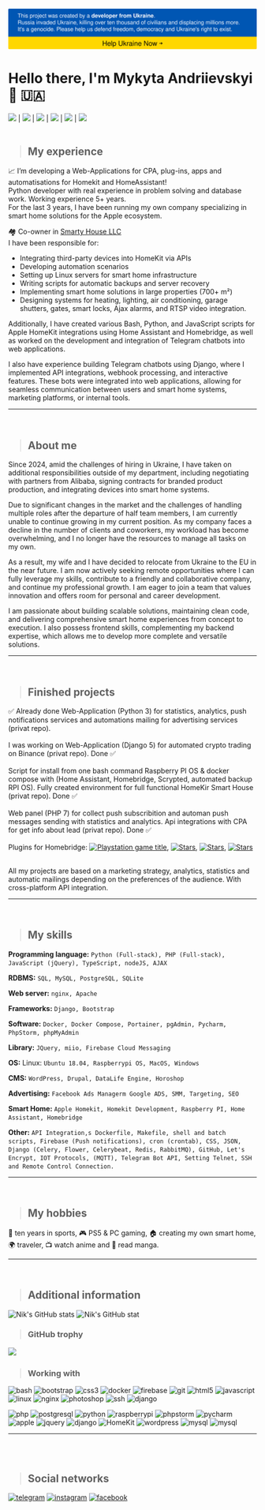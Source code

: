 <a href="https://stand-with-ukraine.pp.ua/" rel="nofollow"><img src="https://raw.githubusercontent.com/vshymanskyy/StandWithUkraine/main/banner-direct-single.svg" alt="SWUbanner" style="max-width: 100%;"></a>

# Hello there, I'm Mykyta Andriievskyi 👋 🇺🇦
<a href="#social-networks"><img src="https://img.shields.io/static/v1?label=&message=How%20to%20reach%20me&color=green?style=plastic" /></a> | <a href="#my-experience"><img src="https://img.shields.io/static/v1?label=&message=My%20experience&color=green?style=plastic" /></a> | <a href="#about-me"><img src="https://img.shields.io/static/v1?label=&message=About%20me&color=green?style=plastic" /></a> | <a href="#finished-projects"><img src="https://img.shields.io/static/v1?label=&message=Finished%20projects&color=green?style=plastic" /></a> | <a href="#my-skills"><img src="https://img.shields.io/static/v1?label=&message=My%20skills&color=green?style=plastic" /></a> | <a href="#additional-information"><img src="https://img.shields.io/static/v1?label=&message=Additional%20information&color=green?style=plastic" /></a>
<br><br>

> ## My experience

📈 I’m developing a Web-Applications for CPA, plug-ins, apps and automatisations for Homekit and HomeAssistant!<br>
        Python developer with real experience in problem solving and database work. Working experience 5+ years.<br>
        For the last 3 years, I have been running my own company specializing in smart home solutions for the Apple ecosystem. 

🏘 Co-owner in <a href="https://smarty-house.shop">Smarty House LLC</a>
<br>I have been responsible for:

- Integrating third-party devices into HomeKit via APIs
- Developing automation scenarios
- Setting up Linux servers for smart home infrastructure
- Writing scripts for automatic backups and server recovery
- Implementing smart home solutions in large properties (700+ m²)
- Designing systems for heating, lighting, air conditioning, garage shutters, gates, smart locks, Ajax alarms, and RTSP video integration.

Additionally, I have created various Bash, Python, and JavaScript scripts for Apple HomeKit integrations using Home Assistant and Homebridge, as well as worked on the development and integration of Telegram chatbots into web applications.

I also have experience building Telegram chatbots using Django, where I implemented API integrations, webhook processing, and interactive features. These bots were integrated into web applications, allowing for seamless communication between users and smart home systems, marketing platforms, or internal tools.
____________________________________________________________________________________________________________________________________________________________________
<br>

> ## About me
Since 2024, amid the challenges of hiring in Ukraine, I have taken on additional responsibilities outside of my department, including negotiating with partners from Alibaba, signing contracts for branded product production, and integrating devices into smart home systems.

Due to significant changes in the market and the challenges of handling multiple roles after the departure of half team members, I am currently unable to continue growing in my current position. As my company faces a decline in the number of clients and coworkers, my workload has become overwhelming, and I no longer have the resources to manage all tasks on my own.

As a result, my wife and I have decided to relocate from Ukraine to the EU in the near future. I am now actively seeking remote opportunities where I can fully leverage my skills, contribute to a friendly and collaborative company, and continue my professional growth. I am eager to join a team that values innovation and offers room for personal and career development.

I am passionate about building scalable solutions, maintaining clean code, and delivering comprehensive smart home experiences from concept to execution. I also possess frontend skills, complementing my backend expertise, which allows me to develop more complete and versatile solutions.
____________________________________________________________________________________________________________________________________________________________________
<br>

> ## Finished projects
✅  Already done Web-Application (Python 3) for statistics, analytics, push notifications services and automations mailing for advertising services (privat repo).<br><br>
        I was working on Web-Application (Django 5) for automated crypto trading on Binance (privat repo). Done ✅<br><br>
        Script for install from one bash command Raspberry PI OS & docker compose with (Home Assistant, Homebridge, Scrypted, automated backup RPI OS). Fully created environment for full functional HomeKir Smart House (privat repo). Done ✅<br><br>
        Web panel (PHP 7) for collect push subscribition and automan push messages sending with statistics and analytics. Api integrations with CPA for get info about lead (privat repo). Done ✅<br><br>
        Plugins for Homebridge: <a href="https://github.com/NikDevx/homebridge-playstation-game-title"><img alt="Playstation game title" src="https://img.shields.io/github/stars/NikDevx/homebridge-playstation-game-title?style=flat-square&labelColor=343b41&label=Playstation-game-title"/></a>, <a href="https://github.com/NikDevx/homebridge-philips-air"><img alt="Stars" src="https://img.shields.io/github/stars/NikDevx/homebridge-philips-air?style=flat-square&labelColor=343b41&label=Philips-air"/></a>, 
        <a href="https://github.com/NikDevx/homebridge-web-thermostat"><img alt="Stars" src="https://img.shields.io/github/stars/NikDevx/homebridge-web-thermostat?style=flat-square&labelColor=343b41&label=Web-thermostat"/></a>, <a href="https://github.com/NikDevx/homebridge-temperature-humidity-sensor-file"><img alt="Stars" src="https://img.shields.io/github/stars/NikDevx/homebridge-temperature-humidity-sensor-file?style=flat-square&labelColor=343b41&label=Temperature-humidity-sensor-file"/></a><br>
<br>

All my projects are based on a marketing strategy, analytics, statistics and automatic mailings depending on the preferences of the audience.
With cross-platform API integration.<br>
____________________________________________________________________________________________________________________________________________________________________
<br>

> ## My skills

**Programming language:** `Python (Full-stack), PHP (Full-stack), JavaScript (jQuery), TypeScript, nodeJS, AJAX`

**RDBMS:** `SQL, MySQL, PostgreSQL, SQLite`

**Web server:** `nginx, Apache`

**Frameworks:** `Django, Bootstrap`

**Software:** `Docker, Docker Compose, Portainer, pgAdmin, Pycharm, PhpStorm, phpMyAdmin`

**Library:** `JQuery, miio, Firebase Cloud Messaging`

**OS:** Linux: `Ubuntu 18.04, Raspberrypi OS, MacOS, Windows`

**CMS:** `WordPress, Drupal, DataLife Engine, Horoshop`

**Advertising:** `Facebook Ads Managerm Google ADS, SMM, Targeting, SEO`

**Smart Home:** `Apple Homekit, Homekit Development, Raspberry PI, Home Assistant, Homebridge`

**Other:** `API Integration,s Dockerfile, Makefile, shell and batch scripts, Firebase (Push notifications), cron (crontab), CSS, JSON, Django (Celery, Flower, Celerybeat, Redis, RabbitMQ), GitHub, Let's Encrypt, IOT Protocols, (MQTT), Telegram Bot API, Setting Telnet, SSH and Remote Control Connection.`
____________________________________________________________________________________________________________________________________________________________________
<br>

> ## My hobbies
💪 ten years in sports, 🎮 PS5 & PC gaming, 🏠 creating my own smart home, 🌍 traveler, 📺 watch anime and 📖 read manga.
____________________________________________________________________________________________________________________________________________________________________
<br>

> ## Additional information
![Nik's GitHub stats](https://github-readme-stats.vercel.app/api?username=NikDevx&count_private=true&show_icons=true&theme=tokyonight)
![Nik's GitHub stat](https://streak-stats.demolab.com?user=NikDevx&theme=tokyonight-duo&date_format=j%20M%5B%20Y%5D&card_width=467)
> ### GitHub trophy
<img src="https://github-profile-trophy.vercel.app/?username=NikDevx&theme=juicyfresh&no-bg=true" />

> ### Working with
<img src="https://cdn.jsdelivr.net/gh/devicons/devicon/icons/bash/bash-original.svg" width="50" alt="bash" />  <img src="https://cdn.jsdelivr.net/gh/devicons/devicon/icons/bootstrap/bootstrap-plain.svg" width="50" alt="bootstrap" />  <img src="https://cdn.jsdelivr.net/gh/devicons/devicon/icons/css3/css3-original.svg" width="50" alt="css3" />  <img src="https://cdn.jsdelivr.net/gh/devicons/devicon/icons/docker/docker-original.svg" width="50" alt="docker" />  <img src="https://cdn.jsdelivr.net/gh/devicons/devicon/icons/firebase/firebase-plain.svg" width="50" alt="firebase" />  <img src="https://cdn.jsdelivr.net/gh/devicons/devicon/icons/git/git-original.svg" width="50" alt="git" />  <img src="https://cdn.jsdelivr.net/gh/devicons/devicon/icons/html5/html5-original.svg" width="50" alt="html5" />  <img src="https://cdn.jsdelivr.net/gh/devicons/devicon/icons/javascript/javascript-original.svg" width="50" alt="javascript" />  <img src="https://cdn.jsdelivr.net/gh/devicons/devicon/icons/linux/linux-original.svg" width="50" alt="linux" />  <img src="https://cdn.jsdelivr.net/gh/devicons/devicon/icons/nginx/nginx-original.svg" width="50" alt="nginx" />  <img src="https://cdn.jsdelivr.net/gh/devicons/devicon/icons/photoshop/photoshop-plain.svg" width="50" alt="photoshop" />
<img src="https://cdn.jsdelivr.net/gh/devicons/devicon/icons/ssh/ssh-original.svg" width="50" alt="ssh" /> 
<img src="https://camo.githubusercontent.com/39db39da6e1aac8ecc67f49a02e4a115318c211694e0a1e2b6eb775ba28c6e29/68747470733a2f2f6564656e742e6769746875622e696f2f537570657254696e7949636f6e732f696d616765732f7376672f74656c656772616d2e737667" width="50" alt="django" />


<img src="https://cdn.jsdelivr.net/gh/devicons/devicon/icons/php/php-original.svg" width="50" alt="php" /> <img src="https://cdn.jsdelivr.net/gh/devicons/devicon/icons/postgresql/postgresql-original.svg" width="50" alt="postgresql" /> <img src="https://cdn.jsdelivr.net/gh/devicons/devicon/icons/python/python-original.svg" width="50" alt="python" /> <img src="https://cdn.jsdelivr.net/gh/devicons/devicon/icons/raspberrypi/raspberrypi-original.svg" width="50" alt="raspberrypi" /> <img src="https://cdn.jsdelivr.net/gh/devicons/devicon/icons/phpstorm/phpstorm-original.svg" width="50" alt="phpstorm" /> <img src="https://cdn.jsdelivr.net/gh/devicons/devicon/icons/pycharm/pycharm-original.svg" width="50" alt="pycharm" /> <img src="https://cdn.jsdelivr.net/gh/devicons/devicon/icons/apple/apple-original.svg" width="50" alt="apple" /> <img src="https://cdn.jsdelivr.net/gh/devicons/devicon/icons/jquery/jquery-original.svg" width="50" alt="jquery" /> <img src="https://camo.githubusercontent.com/e4890263321b363210477b81ff50852147f0298689c0b4d2b5d1e410c2fad97f/68747470733a2f2f6564656e742e6769746875622e696f2f537570657254696e7949636f6e732f696d616765732f7376672f646a616e676f70726f6a6563742e737667" width="50" alt="django" /> <img src="https://camo.githubusercontent.com/06e14310889064236ba15fb1cfc224a28978c434daaeb6e8f27041d1b288beb3/68747470733a2f2f6564656e742e6769746875622e696f2f537570657254696e7949636f6e732f696d616765732f7376672f686f6d656b69742e737667" width="50" alt="HomeKit" /> <img src="https://cdn.jsdelivr.net/gh/devicons/devicon/icons/wordpress/wordpress-original.svg" width="50" alt="wordpress" /> <img src="https://cdn.jsdelivr.net/gh/devicons/devicon/icons/mysql/mysql-original.svg" width="50" alt="mysql" /> <img src="https://cdn.jsdelivr.net/gh/devicons/devicon/icons/arduino/arduino-original.svg" width="50" alt="mysql" />
<a name="social-networks"></a>
____________________________________________________________________________________________________________________________________________________________________
<br><br>

> ## Social networks

<a href="https://t.me/Nik_dev" target="_blank"><img src="https://github.com/gauravghongde/social-icons/blob/master/PNG/Color/Telegram.png" width="50" alt="telegram" /></a> <a href="https://www.instagram.com/nik_devx/" target="_blank"><img src="https://github.com/gauravghongde/social-icons/blob/master/PNG/Color/Instagram.png" width="50" alt="instagram" /></a> <a href="https://www.facebook.com/mykyta.andriievskyi/" target="_blank"><img src="https://github.com/gauravghongde/social-icons/blob/master/PNG/Color/Facebook.png" width="50" alt="facebook" /></a>
